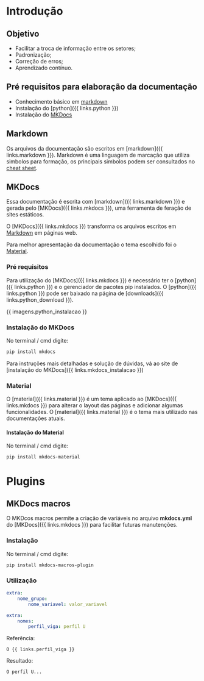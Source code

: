 # Introdução
## Objetivo
- Facilitar a troca de informação entre os setores;
- Padronização;
- Correção de erros;
- Aprendizado contínuo.

## Pré requisitos para elaboração da documentação
- Conhecimento básico em [markdown](#markdown)
- Instalação do [python]({{ links.python }})
- Instalação do [MKDocs](#mkdocs)

## Markdown
Os arquivos da documentação são escritos em [markdown]({{ links.markdown }}).
Markdown é uma linguagem de marcação que utiliza simbolos para formação, os principais simbolos podem ser consultados no [cheat sheet](https://www.markdownguide.org/cheat-sheet/).

## MKDocs
Essa documentação é escrita com [markdown]({{ links.markdown }}) e gerada pelo [MKDocs]({{ links.mkdocs }}), uma ferramenta de feração de sites estáticos.

O [MKDocs]({{ links.mkdocs }}) transforma os arquivos escritos em [Markdown](#Markdown) em páginas web.

Para melhor apresentação da documentação o tema escolhido foi o [Material](#Material).

### Pré requisitos
Para utilização do [MKDocs]({{ links.mkdocs }}) é necessário ter o [python]({{ links.python }}) e o gerenciador de pacotes pip instalados.
O [python]({{ links.python }}) pode ser baixado na página de [downloads]({{ links.python_download }}).

{{ imagens.python_instalacao }}

### Instalação do MKDocs
No terminal / cmd digite:

```bash
pip install mkdocs
```

Para instruções mais detalhadas e solução de dúvidas, vá ao site de [instalação do MKDocs]({{ links.mkdocs_instalacao }})

### Material
O [material]({{ links.material }}) é um tema aplicado ao [MKDocs]({{ links.mkdocs }}) para alterar o layout das páginas e adicionar algumas funcionalidades. O [material]({{ links.material }}) é o tema mais utilizado nas documentações atuais. 

#### Instalação do Material
No terminal / cmd digite:
```bush
pip install mkdocs-material 
```

# Plugins
## MKDocs macros
O MKDcos macros permite a criação de variáveis no arquivo **mkdocs.yml** do [MKDocs]({{ links.mkdocs }}) para facilitar futuras manutenções.

### Instalação
No terminal / cmd digite:
```bush
pip install mkdocs-macros-plugin
```

### Utilização
```yaml
extra:
    nome_grupo:
        nome_variavel: valor_variavel
```

```yaml
extra:
    nomes:
        perfil_viga: perfil U 
```

Referência:
```bush 
O {{ links.perfil_viga }}
```

Resultado:
```bush
O perfil U...
```
